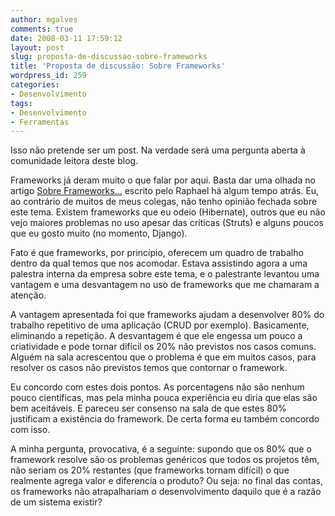 ```yaml
---
author: mgalves
comments: true
date: 2008-03-11 17:59:12
layout: post
slug: proposta-de-discussao-sobre-frameworks
title: 'Proposta de discussão: Sobre Frameworks'
wordpress_id: 259
categories:
- Desenvolvimento
tags:
- Desenvolvimento
- Ferramentas
---
```


Isso não pretende ser um post. Na verdade será uma pergunta aberta à comunidade leitora deste blog.

Frameworks já deram muito o que falar por aqui. Basta dar uma olhada no artigo [Sobre Frameworks…](http://log4dev.com/2007/12/21/sobre-frameworks/) escrito pelo Raphael há algum tempo atrás. Eu, ao contrário de muitos de meus colegas, não tenho opinião fechada sobre este tema. Existem frameworks que eu odeio (Hibernate), outros que eu não vejo maiores problemas no uso apesar das críticas (Struts) e alguns poucos que eu gosto muito (no momento, Django).

Fato é que frameworks, por princípio, oferecem um quadro de trabalho dentro da qual temos que nos acomodar. Estava assistindo agora a uma palestra interna da empresa sobre este tema, e o palestrante levantou uma vantagem e uma desvantagem no uso de frameworks que me chamaram a atenção.

A vantagem apresentada foi que frameworks ajudam a desenvolver 80% do trabalho repetitivo de uma aplicação (CRUD por exemplo). Basicamente, eliminando a repetição. A desvantagem é que ele engessa um pouco a criatividade e pode tornar difícil os 20% não previstos nos casos comuns. Alguém na sala acrescentou que o problema é que em muitos casos, para resolver os casos não previstos temos que contornar o framework.

Eu concordo com estes dois pontos. As porcentagens não são nenhum pouco científicas, mas pela minha pouca experiência eu diria que elas são bem aceitáveis. E pareceu ser consenso na sala de que estes 80% justificam a existência do framework. De certa forma eu também concordo com isso.

A minha pergunta, provocativa, é a seguinte: supondo que os 80% que o framework resolve são os problemas genéricos que todos os projetos têm, não seriam os 20% restantes (que frameworks tornam difícil) o que realmente agrega valor e diferencia o produto?  Ou seja: no final das contas, os frameworks não atrapalhariam o desenvolvimento daquilo que é a razão de um sistema existir?
